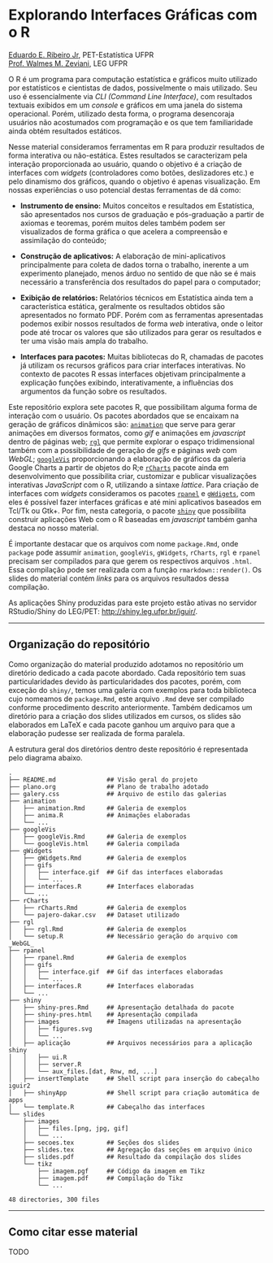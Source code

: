 Explorando Interfaces Gráficas com o R
======================================

[Eduardo E. Ribeiro Jr](https://gitlab.c3sl.ufpr.br/u/eerj12), PET-Estatística UFPR  
[Prof. Walmes M. Zeviani](http://www.leg.ufpr.br/~walmes/), LEG UFPR

O R é um programa para computação estatística e gráficos muito utilizado
por estatísticos e cientistas de dados, possivelmente o mais
utilizado. Seu uso é essencialmente via _CLI (Command Line Interface)_,
com resultados textuais exibidos em um _console_ e gráficos em uma
janela do sistema operacional. Porém, utilizado desta forma, o programa
desencoraja usuários não acostumados com programação e os que tem
familiaridade ainda obtém resultados estáticos.

Nesse material consideramos ferramentas em R para produzir resultados de
forma interativa ou não-estática. Estes resultados se caracterizam pela
interação proporcionada ao usuário, quando o objetivo é a criação de
interfaces com _widgets_ (controladores como botões, deslizadores etc.)
e pelo dinamismo dos gráficos, quando o objetivo é apenas
visualização. Em nossas experiências o uso potencial destas ferramentas
de dá como:

 * **Instrumento de ensino:** Muitos conceitos e resultados em
   Estatística, são apresentados nos cursos de graduação e pós-graduação
   a partir de axiomas e teoremas, porém muitos deles também podem ser
   visualizados de forma gráfica o que acelera a compreensão e
   assimilação do conteúdo;

 * **Construção de aplicativos:** A elaboração de mini-aplicativos
   principalmente para coleta de dados torna o trabalho, inerente a um
   experimento planejado, menos árduo no sentido de que não se é mais
   necessário a transferência dos resultados do papel para o computador;

 * **Exibição de relatórios:** Relatórios técnicos em Estatística ainda
   tem a característica estática, geralmente os resultados obtidos são
   apresentados no formato PDF. Porém com as ferramentas apresentadas
   podemos exibir nossos resultados de forma _web_ interativa, onde o
   leitor pode até trocar os valores que são utilizados para gerar os
   resultados e ter uma visão mais ampla do trabalho.

 * **Interfaces para pacotes:** Muitas bibliotecas do R, chamadas de
   pacotes já utilizam os recursos gráficos para criar interfaces
   interativas. No contexto de pacotes R essas interfaces objetivam
   principalmente a explicação funções exibindo, interativamente, a
   influências dos argumentos da função sobre os resultados.


Este repositório explora sete pacotes R, que possibilitam alguma forma
de interação com o usuário. Os pacotes abordados que se encaixam na
geração de gráficos dinâmicos são: [`animation`] que serve para gerar
animações em diversos formatos, como *gif* e animações em *javascript*
dentro de páginas web; [`rgl`] que permite explorar o espaço
tridimensional também com a possibilidade de geração de _gifs_ e páginas
_web_ com _WebGL_; [`googleVis`] proporcionando a elaboração de gráficos
da galeria Google Charts a partir de objetos do R;e [`rCharts`] pacote
ainda em desenvolvimento que possibilita criar, customizar e publicar
visualizações interativas _JavaScript_ com o R, utilizando a sintaxe
_lattice_. Para criação de interfaces com _widgets_ consideramos os
pacotes [`rpanel`] e [`gWdigets`], com eles é possível fazer interfaces
gráficas e até mini aplicativos baseados em Tcl/Tk ou Gtk+. Por fim,
nesta categoria, o pacote [`shiny`] que possibilita construir aplicações
Web com o R baseadas em *javascript* também ganha destaca no nosso
material.

É importante destacar que os arquivos com nome `package.Rmd`, onde
`package` pode assumir `animation`, `googleVis`, `gWidgets`, `rCharts`,
`rgl` e `rpanel` precisam ser compilados para que gerem os respectivos
arquivos `.html`. Essa compilação pode ser realizada com a função
`rmarkdown::render()`. Os slides do material contém _links_ para os
arquivos resultados dessa compilação. 

As aplicações Shiny produzidas para este projeto estão ativas no
servidor RStudio/Shiny do LEG/PET: <http://shiny.leg.ufpr.br/iguir/>.

****
## Organização do repositório

Como organização do material produzido adotamos no repositório um
diretório dedicado a cada pacote abordado. Cada repositório tem suas
particularidades devido às particularidades dos pacotes, porém, com
exceção do `shiny/`, temos uma galeria com exemplos para toda biblioteca
cujo nomeamos de `package.Rmd`, este arquivo `.Rmd` deve ser compilado
conforme procedimento descrito anteriormente. Também dedicamos um
diretório para a criação dos slides utilizados em cursos, os slides
são elaborados em LaTeX e cada pacote ganhou um arquivo para que a
elaboração pudesse ser realizada de forma paralela.

A estrutura geral dos diretórios dentro deste repositório é representada
pelo diagrama abaixo.

```
.
├── README.md              ## Visão geral do projeto
├── plano.org              ## Plano de trabalho adotado
├── galery.css             ## Arquivo de estilo das galerias
├── animation
│   ├── animation.Rmd      ## Galeria de exemplos
│   ├── anima.R            ## Animações elaboradas
│   └── ...
├── googleVis
│   ├── googleVis.Rmd      ## Galeria de exemplos
│   └── googleVis.html     ## Galeria compilada
├── gWidgets
│   ├── gWidgets.Rmd       ## Galeria de exemplos
│   ├── gifs
│   │   ├── interface.gif  ## Gif das interfaces elaboradas
│   │   └── ...
│   ├── interfaces.R       ## Interfaces elaboradas
│   └── ...
├── rCharts
│   ├── rCharts.Rmd        ## Galeria de exemplos
│   └── pajero-dakar.csv   ## Dataset utilizado
├── rgl
│   ├── rgl.Rmd            ## Galeria de exemplos
│   └── setup.R            ## Necessário geração do arquivo com _WebGL_
├── rpanel
│   ├── rpanel.Rmd         ## Galeria de exemplos
│   ├── gifs
│   │   ├── interface.gif  ## Gif das interfaces elaboradas
│   │   └── ...
│   ├── interfaces.R       ## Interfaces elaboradas
│   └── ...
├── shiny
│   ├── shiny-pres.Rmd     ## Apresentação detalhada do pacote
│   ├── shiny-pres.html    ## Apresentação compilada
│   ├── images             ## Imagens utilizadas na apresentação
│   │   ├── figures.svg
│   │   └── ...
│   ├── aplicação          ## Arquivos necessários para a aplicação shiny
│   │   ├── ui.R 
│   │   ├── server.R 
│   │   └── aux_files.[dat, Rnw, md, ...]
│   ├── insertTemplate     ## Shell script para inserção do cabeçalho iguir2
│   ├── shinyApp           ## Shell script para criação automática de apps
│   └── template.R         ## Cabeçalho das interfaces
└── slides
    ├── images
    │   ├── files.[png, jpg, gif]
    │   └── ...
    ├── secoes.tex         ## Seções dos slides 
    ├── slides.tex         ## Agregação das seções em arquivo único
    ├── slides.pdf         ## Resultado da compilação dos slides
    └── tikz
        ├── imagem.pgf     ## Código da imagem em Tikz
        ├── imagem.pdf     ## Compilação do Tikz
        └── ...

48 directories, 300 files

```

****
## Como citar esse material

TODO

<!------------------------------------------------------------------ -->

[`animation`]: http://yihui.name/animation/
[`rgl`]: http://rgl.neoscientists.org/about.shtml
[`googleVis`]: https://cran.r-project.org/web/packages/googleVis/index.html
[`rpanel`]: https://cran.r-project.org/web/packages/rpanel/index.html
[`gWdigets`]: https://cran.r-project.org/web/packages/gWidgets/index.html
[`shiny`]: http://shiny.rstudio.com/
[`rCharts`]: http://ramnathv.github.io/rCharts/
